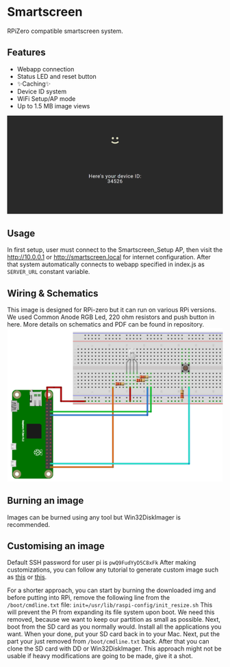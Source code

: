 # Smartscreen
RPiZero compatible smartscreen system.

## Features

- Webapp connection
- Status LED and reset button
- ✨Caching✨
- Device ID system
- WiFi Setup/AP mode
- Up to 1.5 MB image views

![alt text](https://github.com/MAkcanca/pi_kiosk_smartscreen/blob/vanilla-dev/images/devid.png?raw=true "Hello screen")

## Usage

In first setup, user must connect to the Smartscreen_Setup AP, then visit the http://10.0.0.1 or http://smartscreen.local for internet configuration. After that system automatically connects to webapp specified in index.js as `SERVER_URL` constant variable.

## Wiring & Schematics

This image is designed for RPi-zero but it can run on various RPi versions. We used Common Anode RGB Led, 220 ohm resistors and push button in here. More details on schematics and PDF can be found in repository.
![alt text](https://github.com/MAkcanca/pi_kiosk_smartscreen/blob/vanilla-dev/images/schematic.png?raw=true "Schematics")

## Burning an image

Images can be burned using any tool but Win32DiskImager is recommended.

## Customising an image

Default SSH password for user pi is `pwQ9FudYyD5C8xFk`
After making customizations, you can follow any tutorial to generate custom image such as [this](https://medium.com/platformer-blog/creating-a-custom-raspbian-os-image-for-production-3fcb43ff3630) or [this](https://gist.github.com/selimnairb/ba819d936d0d3c9ab9d5a46adf887842).

For a shorter approach, you can start by burning the downloaded img and before putting into RPi, remove the following line from the `/boot/cmdline.txt` file:
`init=/usr/lib/raspi-config/init_resize.sh`
This will prevent the Pi from expanding its file system upon boot. We need this removed, because we want to keep our partition as small as possible.
Next, boot from the SD card as you normally would. Install all the applications you want.
When your done, put your SD card back in to your Mac. Next, put the part your just removed from `/boot/cmdline.txt` back. After that you can clone the SD card with DD or Win32DiskImager. This approach might not be usable if heavy modifications are going to be made, give it a shot.

